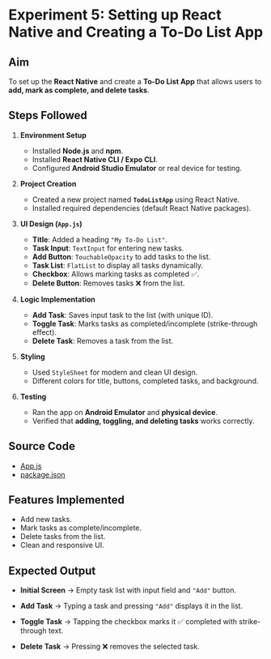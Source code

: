 # Experiment 5: Setting up React Native and Creating a To-Do List App

## Aim

To set up the **React Native** and create a **To-Do List App** that allows users to **add, mark as complete, and delete tasks**.

## Steps Followed

1. **Environment Setup**

   * Installed **Node.js** and **npm**.
   * Installed **React Native CLI / Expo CLI**.
   * Configured **Android Studio Emulator** or real device for testing.

2. **Project Creation**

   * Created a new project named **`TodoListApp`** using React Native.
   * Installed required dependencies (default React Native packages).

3. **UI Design (`App.js`)**

   * **Title**: Added a heading `"My To-Do List"`.
   * **Task Input**: `TextInput` for entering new tasks.
   * **Add Button**: `TouchableOpacity` to add tasks to the list.
   * **Task List**: `FlatList` to display all tasks dynamically.
   * **Checkbox**: Allows marking tasks as completed ✅.
   * **Delete Button**: Removes tasks ❌ from the list.

4. **Logic Implementation**

   * **Add Task**: Saves input task to the list (with unique ID).
   * **Toggle Task**: Marks tasks as completed/incomplete (strike-through effect).
   * **Delete Task**: Removes a task from the list.

5. **Styling**

   * Used `StyleSheet` for modern and clean UI design.
   * Different colors for title, buttons, completed tasks, and background.

6. **Testing**

   * Ran the app on **Android Emulator** and **physical device**.
   * Verified that **adding, toggling, and deleting tasks** works correctly.

## Source Code

* [App.js](./App.js)
* [package.json](./package.json)

## Features Implemented

* Add new tasks.
* Mark tasks as complete/incomplete.
* Delete tasks from the list.
* Clean and responsive UI.

## Expected Output

* **Initial Screen** → Empty task list with input field and `"Add"` button.
* **Add Task** → Typing a task and pressing `"Add"` displays it in the list.
* **Toggle Task** → Tapping the checkbox marks it ✅ completed with strike-through text.

* **Delete Task** → Pressing ❌ removes the selected task.
